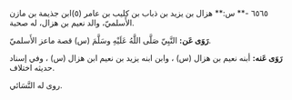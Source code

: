 ٦٥٦٥ -** س:** هزال بن يزيد بن ذباب بن كليب بن عامر (٥)ابن جذيمة بن مازن الأَسلميّ، والد نعيم بن هزال، له صحبة.

**رَوَى عَن:** النَّبِيّ صَلَّى اللَّهُ عَلَيْهِ وسَلَّمَ (س) قصة ماعز الأَسلميّ.

**رَوَى عَنه:** أبنه نعيم بن هزال (س) ، وابن ابنه يزيد بن نعيم ابن هزال (س) ، وفي إسناد حديثه اختلاف.

روى له النَّسَائي.